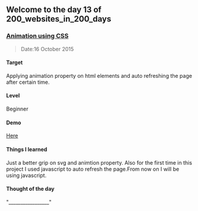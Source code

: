 ## Welcome to the day 13 of 200_websites_in_200_days
### <a href="http://codepen.io/andy1729/full/pjdRwv/" target="_blank">Animation using CSS</a>
> Date:16 October 2015

#### Target
  Applying animation property on html elements and auto refreshing the page after certain time.

#### Level
  Beginner

#### Demo
  <a href="http://codepen.io/andy1729/full/pjdRwv/" target="_blank">Here</a>


#### Things I learned
  Just a better grip on svg and animtion property. Also for the first time in this project I used javascript to auto refresh the page.From now on I will be using javascript.

#### Thought of the day
  "_________________"

